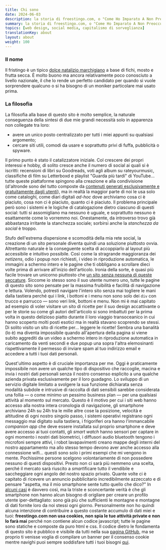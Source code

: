 ```yaml
---
title: Chi sono
date: 2024-06-03
description: la storia di freestingo.com, o "Come Ho Imparato A Non Preoccuparmi E Ad Amare CSS"
summary: la storia di freestingo.com, o "Come Ho Imparato A Non Preoccuparmi E Ad Amare CSS"
topics: [web design, social media, capitalismo di sorveglianza]
translationKey: about
layout: about
weight: 100
---
```


### Il nome

Il fristingo è un tipico [dolce natalizio marchigiano](https://www.atuttagola.com/firstingo-o-bostrengo-dolce-tipico-marchigiano/ "ricetta del fristingo")
a base di fichi, mosto e frutta secca. È molto buono ma ancora relativamente poco conosciuto a livello
nazionale, il che lo rende un perfetto candidato per quando si vuole sorprendere qualcuno o si ha bisogno
di un moniker particolare mai usato prima.

### La filosofia

La filosofia alla base di questo sito è molto semplice, la naturale conseguenza della sintesi
di due mie grandi necessità solo in apparenza non collegate tra loro:

- avere un unico posto centralizzato per tutti i miei appunti su qualsiasi argomento;
- cercare siti utili, comodi da usare e soprattutto privi di fuffa, pubblicità o spyware.

Il primo punto è stato il catalizzatore iniziale. Col crescere dei propri interessi e hobby,
di solito cresce anche il numero di social ai quali si è iscritti: recensioni di libri su Goodreads,
voti agli album su rateyourmusic, classifiche di film su Letterboxd e playlist "Guarda più tardi"
di YouTube... tutte queste piattaforme spingono alla creazione e alla condivisione
(d'altronde sono del tutto composte da [contenuti generati esclusivamente e gratuitamente
dagli utenti](https://www.scaruffi.com/phi/syn66.html "'The Gift Economy' su scaruffi.com")), ma in realtà la maggior parte di noi le usa solo come cataloghi,
come diari digitali _ad-hoc_ dove archiviamo cosa ci è piaciuto, cosa non ci è piaciuto,
quanto ci è piaciuto. Il problema principale però sono i sistemi e le logiche di catalogazione dietro
ciascuno di questi social: tutti si assomigliano ma nessuno è uguale, e soprattutto nessuno
è esattamente come lo vorremmo noi. Onestamente, da introverso trovo già abbastanza irritante
la stanchezza sociale; sorbirsi anche la _stanchezza da social_ è troppo.

Stufo dell'estrema dispersione e scomodità della mia rete social,
la creazione di un sito personale diventa quindi una soluzione piuttosto ovvia.
Altrettanto naturale è la conseguente scelta di accoppiarlo al layout più
accessibile e intuitivo possibile. Così come la stragrande maggioranza dei _netizens_, odio i
popup non richiesti, i video in riproduzione automatica, le immagini a schermo intero e
le pagine che ti obbligano a scrollare dieci volte prima di arrivare all'inizio dell'articolo.
Ironia della sorte, è quasi più facile trovare un unicorno piuttosto che
[un sito senza nessuna di queste seccature](http://motherfuckingwebsite.com/ "Motherfucking Website").
Siccome io stesso sono il suo utente numero uno, tutte le pagine di questo sito sono pensate per
la massima fruibilità e facilità di navigazione e lettura. Volendo, potresti navigare l'intero sito senza mai togliere le mani dalla tastiera perché qui i link, i bottoni e i menu non sono solo dei `div`
con trucco e parrucco — sono veri link, bottoni e menu.
Non mi è mai capitato ad esempio di voler visitare un sito di ricette per il suo design accattivante o per le storie su come
gli autori dell'articolo si sono imbattuti per la prima volta in questo delizioso piatto durante il loro
viaggio transoceanico in cui hanno scoperto molti posti esotici ma in realtà stavano scoprendo se stessi.
Di solito visito un sito di ricette per... leggere le ricette! Sembra una banalità (lo è) ma diventa impossibile
quando all'apertura della pagina si viene subito aggrediti da un video a
schermo intero in riproduzione automatica in caricamento da venti secondi e due popup una sopra l'altra
elemosinanti rispettivamente il permesso di inviare spam al tuo indirizzo email e accedere
a tutti i tuoi dati personali.

Quest'ultimo aspetto è di cruciale importanza per me. Oggi è praticamente impossibile non avere
un qualche tipo di dispositivo che raccoglie, macina e invia i nostri dati personali senza il
nostro consenso esplicito a una qualche azienda privata esclusivamente per il loro guadagno.
Lo sviluppo di un servizio digitale limitato a svolgere la sua funzione dichiarata senza modalità
subdole e intrusive di raccolta di dati sensibili sarebbe considerata una follia — o come minimo un
pessimo business plan — per una qualsiasi attività al momento sul mercato. Questo è il motivo per cui
i siti web hanno accesso alla nostra intera cronologia di navigazione, gli smartphone archiviano 24h su 24h
tra le mille altre cose la posizione, velocità e altitudine di ogni nostro singolo passo, i sistemi operativi registrano
ogni messaggio mai digitato sulla tastiera, i frigoriferi ora hanno l'immancabile _companion app_
che deve essere installata sul proprio smartphone e deve avere accesso ai tuoi contatti, gli _smart watch_
hanno sensori per captare in ogni momento i nostri dati biometrici, i diffusori audio bluetooth
tengono i microfoni sempre attivi, i robot lavapavimenti creano mappe degli interni del nostro
appartamento ma allo stesso tempo devono aver anche accesso alla connessione wifi... questi sono solo
i primi esempi che mi vengono in mente. Pochissime persone scelgono volontariamente di non possedere
nessuno di questi dispositivi. Presto non ci sarà più nemmeno una scelta, perché il mercato sarà riuscito a
*smart*ificare tutto il vendibile e saccheggiare ogni angolo del nostro spazio privato.
Quante volte ci è capitato di ricevere un annuncio pubblicitario incredibilmente
azzeccato e di pensare "aspetta, ma il mio smartphone sente tutto quello che dico?"
In
[alcuni casi](https://www.theguardian.com/technology/2019/apr/11/amazon-staff-listen-to-customers-alexa-recordings-report-says "'Amazon staff listen to customers' Alexa recordings, report says', su The Guardian")
è davvero così, ma la triste e sconcertante verità è che gli smartphone non hanno alcun bisogno
di origliare per creare un profilo utente iper-dettagliato: sono già più che sufficienti
le montagne e montagne di dati fornite loro da noi stessi ogni giorno. Personalmente non ho quindi
alcuna intenzione di contribuire a questo costante accumulo di dati miei e tuoi:
**freestingo.com non usa cookies, non spia le tue attività private e non lo farà mai** perché non
contiene alcun codice javascript; tutte le pagine sono statiche e composte da puro html e css.
Il codice dietro le fondamenta di questo sito è pubblico e visibile da tutti nella sua [pagina GitHub](https://github.com/freestingo/freestingo-com "'freestingo-com' su GitHub"),
ma se proprio ti venisse voglia di compilare un banner per il consenso cookie mentre navighi puoi sempre
soddisfare tutti i tuoi bisogni [qui](https://cookieconsentspeed.run/ "Cookie consent speed run").
